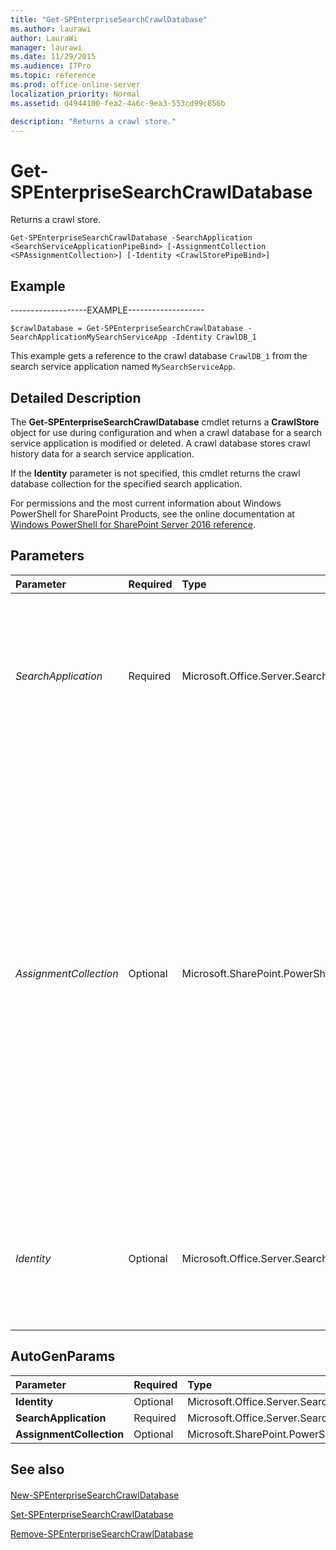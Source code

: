 ```yaml
---
title: "Get-SPEnterpriseSearchCrawlDatabase"
ms.author: laurawi
author: LauraWi
manager: laurawi
ms.date: 11/29/2015
ms.audience: ITPro
ms.topic: reference
ms.prod: office-online-server
localization_priority: Normal
ms.assetid: d4944100-fea2-4a6c-9ea3-553cd99c856b

description: "Returns a crawl store."
---
```


# Get-SPEnterpriseSearchCrawlDatabase

Returns a crawl store.
  
```
Get-SPEnterpriseSearchCrawlDatabase -SearchApplication <SearchServiceApplicationPipeBind> [-AssignmentCollection <SPAssignmentCollection>] [-Identity <CrawlStorePipeBind>]

```

## Example

-------------------EXAMPLE-------------------
  
```
$crawlDatabase = Get-SPEnterpriseSearchCrawlDatabase -SearchApplicationMySearchServiceApp -Identity CrawlDB_1
```

This example gets a reference to the crawl database  `CrawlDB_1` from the search service application named  `MySearchServiceApp`.
  
## Detailed Description

The **Get-SPEnterpriseSearchCrawlDatabase** cmdlet returns a **CrawlStore** object for use during configuration and when a crawl database for a search service application is modified or deleted. A crawl database stores crawl history data for a search service application. 
  
If the **Identity** parameter is not specified, this cmdlet returns the crawl database collection for the specified search application. 
  
For permissions and the most current information about Windows PowerShell for SharePoint Products, see the online documentation at [Windows PowerShell for SharePoint Server 2016 reference](https://go.microsoft.com/fwlink/p/?LinkId=671715). 
  
## Parameters

|**Parameter**|**Required**|**Type**|**Description**|
|:-----|:-----|:-----|:-----|
| _SearchApplication_ <br/> |Required  <br/> |Microsoft.Office.Server.Search.Cmdlet.SearchServiceApplicationPipeBind  <br/> |Specifies the search application that contains the crawl database.  <br/> The type must be a valid GUID, in the form 12345678-90ab-cdef-1234-567890bcdefgh; a valid search application name (for example, SearchApp1); or an instance of a valid **SearchServiceApplication** object.  <br/> |
| _AssignmentCollection_ <br/> |Optional  <br/> |Microsoft.SharePoint.PowerShell.SPAssignmentCollection  <br/> |Manages objects for the purpose of proper disposal. Use of objects, such as **SPWeb** or **SPSite**, can use large amounts of memory and use of these objects in Windows PowerShell scripts requires proper memory management. Using the **SPAssignment** object, you can assign objects to a variable and dispose of the objects after they are needed to free up memory. When **SPWeb**, **SPSite**, or **SPSiteAdministration** objects are used, the objects are automatically disposed of if an assignment collection or the **Global** parameter is not used.  <br/> > [!NOTE]> When the **Global** parameter is used, all objects are contained in the global store. If objects are not immediately used, or disposed of by using the **Stop-SPAssignment** command, an out-of-memory scenario can occur.           |
| _Identity_ <br/> |Optional  <br/> |Microsoft.Office.Server.Search.Cmdlet.CrawlStorePipeBind  <br/> |Specifies the crawl database to get.  <br/> The type must be a valid GUID, in the form 12345678-90ab-cdef-1234-567890bcdefgh; a valid name of a **CrawlStore** object, in the form CrawlStore1; or an instance of a valid **CrawlStore** object.  <br/> |
   
## AutoGenParams

|**Parameter**|**Required**|**Type**|**Description**|
|:-----|:-----|:-----|:-----|
|**Identity** <br/> |Optional  <br/> |Microsoft.Office.Server.Search.Cmdlet.CrawlStorePipeBind  <br/> ||
|**SearchApplication** <br/> |Required  <br/> |Microsoft.Office.Server.Search.Cmdlet.SearchServiceApplicationPipeBind  <br/> ||
|**AssignmentCollection** <br/> |Optional  <br/> |Microsoft.SharePoint.PowerShell.SPAssignmentCollection  <br/> ||
   
## See also

#### 

[New-SPEnterpriseSearchCrawlDatabase](new-spenterprisesearchcrawldatabase.md)
  
[Set-SPEnterpriseSearchCrawlDatabase](set-spenterprisesearchcrawldatabase.md)
  
[Remove-SPEnterpriseSearchCrawlDatabase](remove-spenterprisesearchcrawldatabase.md)

